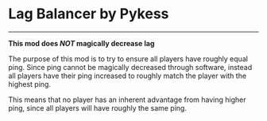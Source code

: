 # Lag Balancer by Pykess
-------------------------------------

**This mod does *NOT* magically decrease lag**

The purpose of this mod is to try to ensure all players have roughly equal ping. Since ping cannot be magically decreased through software, instead all players have their ping increased to roughly match the player with the highest ping.

This means that no player has an inherent advantage from having higher ping, since all players will have roughly the same ping.
